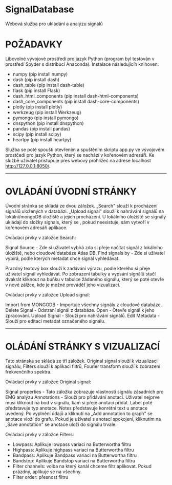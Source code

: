 # SignalDatabase

Webová služba pro ukládání a analýzu signálů

# POŽADAVKY

Libovolné vývojové prostředí pro jazyk Python (program byl testován v prostředí Spyder s distribucí Anaconda).
Instalace následujícíh knihoven:

- numpy (pip install numpy)
- dash (pip install dash)
- dash_table (pip install dash-table)
- flask (pip install Flask)
- dash_html_components (pip install dash-html-components)
- dash_core_components (pip install dash-core-components)
- plotly (pip install plotly)
- werkzeug (pip install Werkzeug)
- pymongo (pip install pymongo)
- dnspython (pip install dnspython)
- pandas (pip install pandas)
- scipy (pip install scipy)
- heartpy (pip install heartpy)

Služba se poté spouští otevřením a spuštěním skriptu app.py ve vývojovém prostčedí pro jazyk Python, který se nachází v kořenovém 
adresáři. Ke službě uživatel přistupuje přes webový prohlížeč na adrese localhost http://127.0.0.1:8050/.

---------------------------------------------------------------------------------------------------------------------------------------

# OVLÁDÁNÍ ÚVODNÍ STRÁNKY

Úvodní stránka se skládá ze dvou záložek. „Search" slouží k procházení signálů uložených v databázi. „Upload signal" slouží k 
nahrávání signálů na lokální/mongoDB úložiště a jejich procházení. U lokálního úložiště se signály ukládají do složky signals, který se 
, pokud neexistuje, sám vytvoří v kořenovém adresáři aplikace.

Ovládací prvky v záložce Search:

Signal Source - Zde si uživatel vybírá zda si přeje načítat signál z lokálního úložiště, nebo cloudové databáze Atlas DB,
Find signals by - Zde si uživatel vybírá, podle kterých metadat chce signál vyhledávat.

Prazdný textový box slouží k zadávání výrazu, podle kterého si přeje uživatel signál vyhledávat. Po zobrazení tabulky a vypsání signálů 
stačí dvakrát kliknout na buňku v tabulce žádaného signálu, který se poté otevře v nové zálžce, kde je možné prováděť jeho vizualizaci.


Ovládací prvky v záložce Upload signal:

Import from MONGODB - Importuje všechny signály z cloudové databáze.
Delete Signal - Odstraní signál z databáze.
Open - Otevře signál k jeho zpracování.
Upload Signal - Slouží pro nahrávání signálů.
Edit Metadata - Slouží pro editaci metadat označeného signálu.

---------------------------------------------------------------------------------------------------------------------------------------

# OLÁDÁNÍ STRÁNKY S VIZUALIZACÍ

Tato stránska se skládá ze tří záložek. Original signal slouží k vizualizaci signálu, Filters slouží k aplikaci filtrů, Fourier transform 
slouží k zobrazení frekvenčního spektra.

Ovládací prvky v záložce Original signal:

Signal properties - Tato záložka zobrazuje vlastnosti signálu zásadních pro EMG analýzu
Annotations - Slouží pro přidávání anotací. Uživatel nejprve musí kliknout na bod v signálu, kam si přeje anotaci přidat. Label poté představuje
typ anotace. Notes představuje konrétní text u anotace uvedený. Po vyplnění údajů a kliknutí na „Add annotation to graph" se anotace vloží do grafu.
Pokud je uživatel s anotací spokojení, kliknutím na „Save annotation" se anotace uloží do signálu trvale.

Ovládací prvky v záložce Filters:

- Lowpass: Aplikuje lowpass variaci na Butterwortha filtru 
- Highpass: Aplikuje highpass variaci na Butterwortha filtru 
- Bandpass: Aplikuje Bandpass variaci na Butterwortha filtru 
- Bandstop: Aplikuje Bandstop variaci na Butterwortha filtru 
- Filter channels: volba na který kanál chceme filtr aplikovat. Pokud prázdný, aplikuje se na všechny.
- Filter order: přesnost filtru
